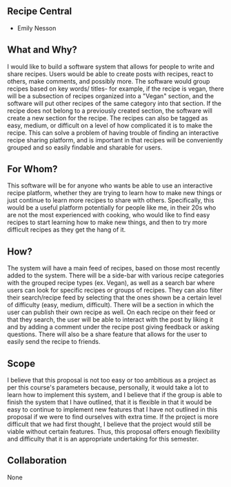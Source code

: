 ## Recipe Central
- Emily Nesson
## What and Why?
I would like to build a software system that allows for people to write and share recipes. Users would be able to create posts with recipes, react to others, make comments, and possibly more. The software would group recipes based on key words/ titles- for example, if the recipe is vegan, there will be a subsection of recipes organized into a "Vegan" section, and the software will put other recipes of the same category into that section. If the recipe does not belong to a previously created section, the software will create a new section for the recipe. The recipes can also be tagged as easy, medium, or difficult on a level of how complicated it is to make the recipe. This can solve a problem of having trouble of finding an interactive recipe sharing platform, and is important in that recipes will be conveniently grouped and so easily findable and sharable for users.

## For Whom?
This software will be for anyone who wants be able to use an interactive recipe platform, whether they are trying to learn how to make new things or just continue to learn more recipes to share with others. Specifically, this would be a useful platform potentially for people like me, in their 20s who are not the most experienced with cooking, who would like to find easy recipes to start learning how to make new things, and then to try more difficult recipes as they get the hang of it.

## How?
The system will have a main feed of recipes, based on those most recently added to the system. There will be a side-bar with various recipe categories with the grouped recipe types (ex. Vegan), as well as a search bar where users can look for specific recipes or groups of recipes. They can also filter their search/recipe feed by selecting that the ones shown be a certain level of difficulty (easy, medium, difficult). There will be a section in which the user can publish their own recipe as well. On each recipe on their feed or that they search, the user will be able to interact with the post by liking it and by adding a comment under the recipe post giving feedback or asking questions. There will also be a share feature that allows for the user to easily send the recipe to friends.

## Scope
I believe that this proposal is not too easy or too ambitious as a project as per this course's parameters because, personally, it would take a lot to learn how to implement this system, and I believe that if the group is able to finish the system that I have outlined, that it is flexible in that it would be easy to continue to implement new features that I have not outlined in this proposal if we were to find ourselves with extra time. If the project is more difficult that we had first thought, I believe that the project would still be viable without certain features. Thus, this proposal  offers enough flexibility and difficulty that it is an appropriate undertaking for this semester.

## Collaboration
None



